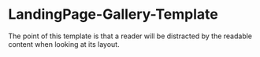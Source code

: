 # LandingPage-Gallery-Template
The point of this template is that a reader will be distracted by the readable content when looking at its layout.
